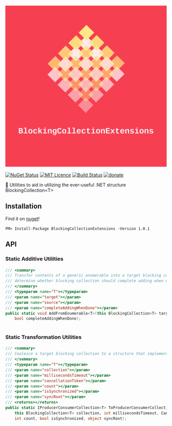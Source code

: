 ![logo](https://raw.githubusercontent.com/Jac21/BlockingCollectionExtensions/master/media/logo.png)

[![NuGet Status](http://img.shields.io/nuget/v/BlockingCollectionExtensions.svg?style=flat)](https://www.nuget.org/packages/BlockingCollectionExtensions/)
[![MIT Licence](https://badges.frapsoft.com/os/mit/mit.svg?v=103)](https://opensource.org/licenses/mit-license.php)
[![Build Status](https://travis-ci.com/Jac21/BlockingCollectionExtensions.svg?branch=master)](https://travis-ci.com/Jac21/BlockingCollectionExtensions)
[![donate](https://img.shields.io/badge/%24-Buy%20me%20a%20coffee-ff69b4.svg?style=flat)](https://www.buymeacoffee.com/jac21) 

📎 Utilities to aid in utilizing the ever-useful .NET structure BlockingCollection&lt;T>

## Installation

Find it on [nuget](https://www.nuget.org/packages/BlockingCollectionExtensions/)!

```
PM> Install-Package BlockingCollectionExtensions -Version 1.0.1
```

## API 

### Static Additive Utilities

```csharp
/// <summary>
/// Transfer contents of a generic enumerable into a target blocking collection,
/// determine whether blocking collection should complete adding when enumerable has finished being added
/// </summary>
/// <typeparam name="T"></typeparam>
/// <param name="target"></param>
/// <param name="source"></param>
/// <param name="completeAddingWhenDone"></param>
public static void AddFromEnumerable<T>(this BlockingCollection<T> target, IEnumerable<T> source,
    bool completeAddingWhenDone);
    
```

### Static Transformation Utilities

```csharp
/// <summary>
/// Coalesce a target blocking collection to a structure that implements the IProducerConsumerCollection interface
/// </summary>
/// <typeparam name="T"></typeparam>
/// <param name="collection"></param>
/// <param name="millisecondsTimeout"></param>
/// <param name="cancellationToken"></param>
/// <param name="count"></param>
/// <param name="isSynchronized"></param>
/// <param name="syncRoot"></param>
/// <returns></returns>
public static IProducerConsumerCollection<T> ToProducerConsumerCollection<T>(
    this BlockingCollection<T> collection, int millisecondsTimeout, CancellationToken cancellationToken,
    int count, bool isSynchronized, object syncRoot);
```

